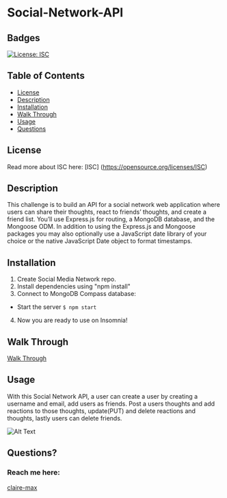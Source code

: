 # Social-Network-API

## Badges
  [![License: ISC](https://img.shields.io/badge/License-ISC-blue.svg)](https://opensource.org/licenses/ISC)

  ## Table of Contents
  * [License](#license)
  * [Description](#description)
  * [Installation](#installation)
  * [Walk Through](#walkthrough)
  * [Usage](#usage)
  * [Questions](#questions)

  ## License
  Read more about ISC here:
  [ISC] (https://opensource.org/licenses/ISC)

  ## Description
This challenge is to build an API for a social network web application where users can share their thoughts, react to friends’ thoughts, and create a friend list. You’ll use Express.js for routing, a MongoDB database, and the Mongoose ODM. In addition to using the Express.js and Mongoose packages you may also optionally use a JavaScript date library of your choice or the native JavaScript Date object to format timestamps.


  ## Installation
  1. Create Social Media Network repo.
  2. Install dependencies using "npm install" 
  3. Connect to MongoDB Compass database:
  * Start the server
  ```$ npm start```
  4. Now you are ready to use on Insomnia!

  ## Walk Through
  [Walk Through ](https://drive.google.com/file/d/1W56CeQZEGJ-gZuC-BsK4q7pGciH2L4Fs/view)

  ## Usage
 With this Social Network API, a user can create a user by creating a username and email, add users as friends. Post a users thoughts and add reactions to those thoughts, update(PUT) and delete reactions and thoughts, lastly users can delete friends.


  
   
  ![Alt Text](./)

  ## Questions?
  ### Reach me here: 
  [claire-max](https://github.com/claire-max)  